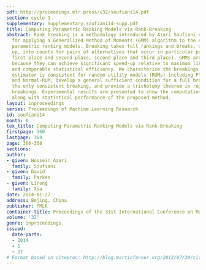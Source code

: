 ```yaml
---
pdf: http://proceedings.mlr.press/v32/soufiani14.pdf
section: cycle-1
supplementary: Supplementary:soufiani14-supp.pdf
title: Computing Parametric Ranking Models via Rank-Breaking
abstract: Rank breaking is a methodology introduced by Azari Soufiani et al. (2013a)
  for applying a Generalized Method of Moments (GMM) algorithm to the estimation of
  parametric ranking models. Breaking takes full rankings and breaks, or splits them
  up, into counts for pairs of alternatives that occur in particular positions (e.g.,
  first place and second place, second place and third place). GMMs are of interest
  because they can achieve significant speed-up relative to maximum likelihood approaches
  and comparable statistical efficiency. We characterize the breakings for which the
  estimator is consistent for random utility models (RUMs) including Plackett-Luce
  and Normal-RUM, develop a general sufficient condition for a full breaking to be
  the only consistent breaking, and provide a trichotomy theorem in regard to single-edge
  breakings. Experimental results are presented to show the computational efficiency
  along with statistical performance of the proposed method.
layout: inproceedings
series: Proceedings of Machine Learning Research
id: soufiani14
month: 0
tex_title: Computing Parametric Ranking Models via Rank-Breaking
firstpage: 360
lastpage: 368
page: 360-368
sections: 
author:
- given: Hossein Azari
  family: Soufiani
- given: David
  family: Parkes
- given: Lirong
  family: Xia
date: 2014-01-27
address: Bejing, China
publisher: PMLR
container-title: Proceedings of the 31st International Conference on Machine Learning
volume: '32'
genre: inproceedings
issued:
  date-parts:
  - 2014
  - 1
  - 27
# Format based on citeproc: http://blog.martinfenner.org/2013/07/30/citeproc-yaml-for-bibliographies/
---
```

